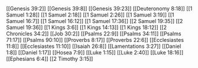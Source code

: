 [[Genesis 39:2]]
[[Genesis 39:8]]
[[Genesis 39:23]]
[[Deuteronomy 8:18]]
[[1 Samuel 1:28]]
[[1 Samuel 2:18]]
[[1 Samuel 2:26]]
[[1 Samuel 3:19]]
[[1 Samuel 16:7]]
[[1 Samuel 16:12]]
[[1 Samuel 17:36]]
[[2 Samuel 19:35]]
[[2 Samuel 19:36]]
[[1 Kings 3:6]]
[[1 Kings 14:13]]
[[1 Kings 18:12]]
[[2 Chronicles 34:2]]
[[Job 30:2]]
[[Psalms 22:9]]
[[Psalms 34:11]]
[[Psalms 71:17]]
[[Psalms 90:10]]
[[Proverbs 8:17]]
[[Proverbs 22:6]]
[[Ecclesiastes 11:8]]
[[Ecclesiastes 11:10]]
[[Isaiah 26:8]]
[[Lamentations 3:27]]
[[Daniel 1:8]]
[[Daniel 1:17]]
[[Hosea 7:9]]
[[Luke 1:15]]
[[Luke 2:40]]
[[Luke 18:16]]
[[Ephesians 6:4]]
[[2 Timothy 3:15]]

